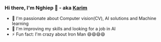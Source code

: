 ### Hi there, I'm Nghiep  👋 - aka [Karim](https://www.youtube.com/channel/UCUpDXziiAqnD8R9TWbt0oMg) 
- 🔭 I'm passionate about Computer vision(CV), AI solutions and Machine learning
- 🌱 I'm improving my skills and looking for a job in AI
- ⚡ Fun fact: I'm crazy about Iron Man 😄😄😄😄



<!--
**Nghiep-NguyenChinh/Nghiep-NguyenChinh** is a ✨ _special_ ✨ repository because its `README.md` (this file) appears on your GitHub profile.

Here are some ideas to get you started:

- 🔭 I'm passionate about Computer vision(CV), AI solutions and Machine learning
- 🌱 I’m currently learning ...
- 👯 I’m looking to collaborate on ...
- 🤔 I’m looking for help with ...
- 💬 Ask me about ...
- 📫 How to reach me: ...
- 😄 Pronouns: ...
- ⚡ Fun fact: ...
-->
